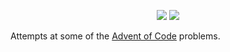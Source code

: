 <p align="center">
    <a href="./2020"><img src="https://img.shields.io/badge/2020-10%2F25-yellow"></a>
    <a href="./2019"><img src="https://img.shields.io/badge/2019-3%2F25-red"></a>
</p>

Attempts at some of the [Advent of Code](https://adventofcode.com/) problems.

